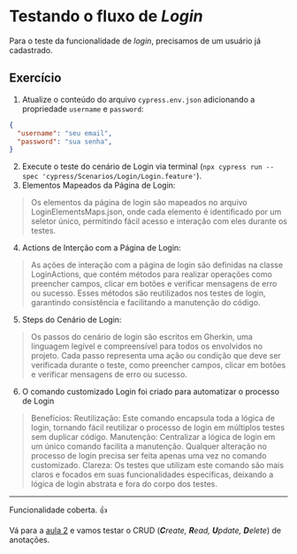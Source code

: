 # Testando o fluxo de _Login_

Para o teste da funcionalidade de _login_, precisamos de um usuário já cadastrado.

## Exercício

1. Atualize o conteúdo do arquivo `cypress.env.json` adicionando a propriedade `username` e `password`:

```json
{
  "username": "seu email",
  "password": "sua senha",
}
```


2. Execute o teste do cenário de Login via terminal (`npx cypress run --spec 'cypress/Scenarios/Login/Login.feature'`).
3. Elementos Mapeados da Página de Login:
  >  Os elementos da página de login são mapeados no arquivo LoginElementsMaps.json, onde cada elemento é identificado por um seletor único, permitindo fácil acesso e interação com eles durante os testes.
4. Actions de Interção com a Página de Login:
  > As ações de interação com a página de login são definidas na classe LoginActions, que contém métodos para realizar operações como preencher campos, clicar em botões e verificar mensagens de erro ou sucesso.
Esses métodos são reutilizados nos testes de login, garantindo consistência e facilitando a manutenção do código.
5. Steps do Cenário de Login:
  > Os passos do cenário de login são escritos em Gherkin, uma linguagem legível e compreensível para todos os envolvidos no projeto.
Cada passo representa uma ação ou condição que deve ser verificada durante o teste, como preencher campos, clicar em botões e verificar mensagens de erro ou sucesso.
6. O comando customizado Login foi criado para automatizar o processo de Login
> Benefícios:
Reutilização: Este comando encapsula toda a lógica de login, tornando fácil reutilizar o processo de login em múltiplos testes sem duplicar código.
Manutenção: Centralizar a lógica de login em um único comando facilita a manutenção. Qualquer alteração no processo de login precisa ser feita apenas uma vez no comando customizado.
Clareza: Os testes que utilizam este comando são mais claros e focados em suas funcionalidades específicas, deixando a lógica de login abstrata e fora do corpo dos testes.
___

Funcionalidade coberta. 👍

Vá para a [aula 2](./2.md) e vamos testar o CRUD (_**C**reate, **R**ead, **U**pdate, **D**elete_) de anotações.
